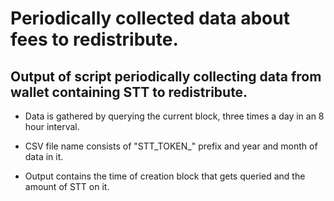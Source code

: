 Periodically collected data about fees to redistribute.
===

## Output of script periodically collecting data from wallet containing STT to redistribute.

- Data is gathered by querying the current block, three times a day in an 8 hour interval.

- CSV file name consists of "STT_TOKEN_" prefix and year and month of data in it.

- Output contains the time of creation block that gets queried and the amount of STT on it.
